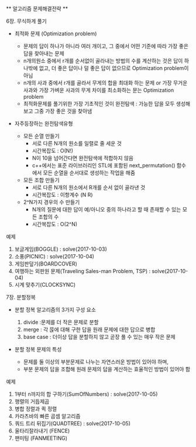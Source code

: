 ** 알고리즘 문제해결전략 **

6장. 무식하게 풀기
* 최적화 문제 (Optimization problem)
	* 문제의 답이 하나가 아니라 여러 개이고, 그 중에서 어떤 기준에 따라 가장 좋은 답을 찾아내는 문제
	* n개의원소 중에서 r개를 순서없이 골라내는 방법의 수를 계산하는 것은 답이 하나밖에 없고, 더 좋은 답이나 덜 좋은 답이 없으므로 Optimization problem이 아님
	* n개의 사과 중에서 r개를 골라서 무게의 합을 최대화 하는 문제 or 가장 무거운 사과와 가장 가벼운 사과의 무게 차이를 최소화하는 문는 Optimization problem
	* 최적화문제를 풀기위한 가장 기초적인 것이 완전탐색 : 가능한 답을 모두 생성해 보고 그중 가장 좋은 것을 찾아냄

* 자주등장하는 완전탐색유형
	* 모든 순열 만들기
		* 서로 다른 N개의 원소를 일렬로 줄 세운 것
		* 시간복잡도 : O(N!)
		* N이 10을 넘어간다면 완전탐색에 적합하지 않음
		* c++에서는 표준 라이브러리인 STL에 포함된 next_permutation() 함수에서 모든 순열을 순서대로 생성하는 작업을 해줌
	* 모든 조합 만들기
		* 서로 다른 N개의 원소에서 R개를 순서 없이 골라낸 것
		* 시간복잡도 : 이항계수 (N R)
	* 2^N가지 경우의 수 만들기
		* N개의 질문에 대한 답이 예/아니오 중의 하나라고 할 때 존재할 수 있는 모든 조합의 수
		* 시간복잡도 : O(2^N)

예제 <br/>
1. 보글게임(BOGGLE) : solve(2017-10-03)
2. 소풍(PICNIC) : solve(2017-10-04) 
3. 게임판덮기(BOARDCOVER) 
4. 여행하는 외판원 문제(Traveling Sales-man Problem, TSP) : solve(2017-10-04)
5. 시계 맞추기(CLOCKSYNC)

7장. 분할정복
* 분할 정복 알고리즘의 3가지 구성 요소
	1. divide :문제를 더 작은 문제로 분할
	2. merge : 각 묹에 대해 구한 답을 원래 문제에 대한 답으로 병합
	3. base case : 더이상 답을 분할하지 않고 곧장 풀 수 있는 매우 작은 문제

* 분할 정복 문제의 특성
	* 문제를 둘 이상의 부분문제로 나누는 자연스러운 방법이 있어야 하며,
	* 부분 문제의 답을 조합해 원래 문제의 답을 계산하는 효율적인 방법이 있어야 함
	
예제 <br/>
1. 1부터 n까지의 합 구하기(SumOfNumbers) : solve(2017-10-05)
2. 행렬의 거듭제곱
3. 병합 정렬과 퀵 정렬
4. 카라츠바의 빠른 곱셈 알고리즘
5. 쿼드 트리 뒤집기(QUADTREE) : solve(2017-10-05)
6. 울타리잘라내기 (FENCE)
7. 팬미팅 (FANMEETING)

